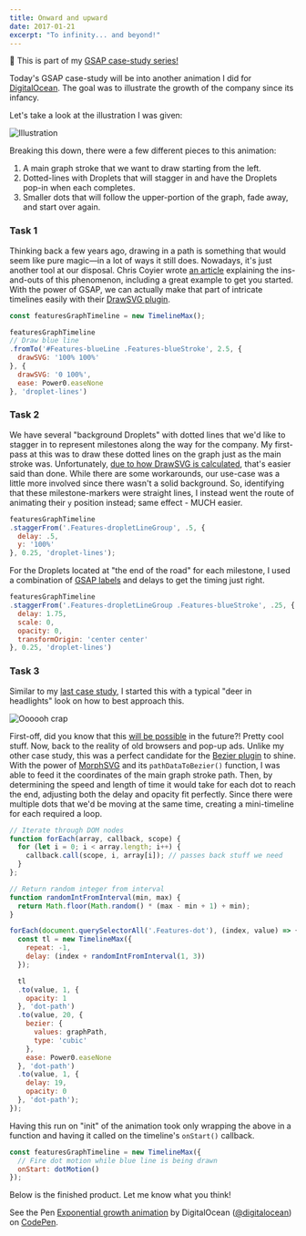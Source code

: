 ```yaml
---
title: Onward and upward
date: 2017-01-21
excerpt: "To infinity... and beyond!"
---
```


<div class="alert alert--primary article-series">
  <div class="alert-content"><span class="u-textLarge u-pr--small">👋</span> This is part of my <a href="{{rootPath}}articles/gsap/">GSAP case-study series!</a></div>
</div>

Today's GSAP case-study will be into another animation I did for [DigitalOcean](https://www.digitalocean.com). The goal was to illustrate the growth of the company since its infancy.

Let's take a look at the illustration I was given:

<div class="u-textCenter">
  <img src="{{placeholder}}" data-src="{{rootPath}}assets/media/posts/onward-n-upward/illustration.png" alt="Illustration">
</div>

Breaking this down, there were a few different pieces to this animation:

1. A main graph stroke that we want to draw starting from the left.
1. Dotted-lines with Droplets that will stagger in and have the Droplets pop-in when each completes.
1. Smaller dots that will follow the upper-portion of the graph, fade away, and start over again.

### Task 1

Thinking back a few years ago, drawing in a path is something that would seem like pure magic&mdash;in a lot of ways it still does. Nowadays, it's just another tool at our disposal. Chris Coyier wrote [an article](https://css-tricks.com/svg-line-animation-works/) explaining the ins-and-outs of this phenomenon, including a great example to get you started. With the power of GSAP, we can actually make that part of intricate timelines easily with their [DrawSVG plugin](https://greensock.com/drawSVG).

```js
const featuresGraphTimeline = new TimelineMax();

featuresGraphTimeline
// Draw blue line
.fromTo('#Features-blueLine .Features-blueStroke', 2.5, {
  drawSVG: '100% 100%'
}, {
  drawSVG: '0 100%',
  ease: Power0.easeNone
}, 'droplet-lines')
```

### Task 2

We have several "background Droplets" with dotted lines that we'd like to stagger in to represent milestones along the way for the company. My first-pass at this was to draw these dotted lines on the graph just as the main stroke was. Unfortunately, [due to how DrawSVG is calculated](https://greensock.com/forums/topic/13364-draw-svg-and-dashed-line-problem/?p=55538), that's easier said than done. While there are some workarounds, our use-case was a little more involved since there wasn't a solid background. So, identifying that these milestone-markers were straight lines, I instead went the route of animating their `y` position instead; same effect - MUCH easier.

```js
featuresGraphTimeline
.staggerFrom('.Features-dropletLineGroup', .5, {
  delay: .5,
  y: '100%'
}, 0.25, 'droplet-lines');
```

For the Droplets located at "the end of the road" for each milestone, I used a combination of [GSAP labels](https://greensock.com/position-parameter) and delays to get the timing just right.

```js
featuresGraphTimeline
.staggerFrom('.Features-dropletLineGroup .Features-blueStroke', .25, {
  delay: 1.75,
  scale: 0,
  opacity: 0,
  transformOrigin: 'center center'
}, 0.25, 'droplet-lines')
```

### Task 3

Similar to my [last case study](/articles/round-n-round#task-3), I started this with a typical "deer in headlights" look on how to best approach this.

<div class="u-textCenter">
  <img src="{{placeholder}}" data-src="{{rootPath}}assets/media/posts/onward-n-upward/deer.gif" alt="Oooooh crap">
</div>

First-off, did you know that this [will be possible](https://css-tricks.com/motion-along-path-in-css/) in the future?! Pretty cool stuff. Now, back to the reality of old browsers and pop-up ads. Unlike my other case study, this was a perfect candidate for the [Bezier plugin](https://greensock.com/BezierPlugin-JS) to shine. With the power of [MorphSVG](https://greensock.com/morphSVG) and its `pathDataToBezier()` function, I was able to feed it the coordinates of the main graph stroke path. Then, by determining the speed and length of time it would take for each dot to reach the end, adjusting both the delay and opacity fit perfectly. Since there were multiple dots that we'd be moving at the same time, creating a mini-timeline for each required a loop.

```js
// Iterate through DOM nodes
function forEach(array, callback, scope) {
  for (let i = 0; i < array.length; i++) {
    callback.call(scope, i, array[i]); // passes back stuff we need
  }
};

// Return random integer from interval
function randomIntFromInterval(min, max) {
  return Math.floor(Math.random() * (max - min + 1) + min);
}

forEach(document.querySelectorAll('.Features-dot'), (index, value) => {
  const tl = new TimelineMax({
    repeat: -1,
    delay: (index + randomIntFromInterval(1, 3))
  });

  tl
  .to(value, 1, {
    opacity: 1
  }, 'dot-path')
  .to(value, 20, {
    bezier: {
      values: graphPath,
      type: 'cubic'
    },
    ease: Power0.easeNone
  }, 'dot-path')
  .to(value, 1, {
    delay: 19,
    opacity: 0
  }, 'dot-path');
});
```

Having this run on "init" of the animation took only wrapping the above in a function and having it called on the timeline's `onStart()` callback.

```js
const featuresGraphTimeline = new TimelineMax({
  // Fire dot motion while blue line is being drawn
  onStart: dotMotion()
});
```

Below is the finished product. Let me know what you think!

<p data-height="400" data-theme-id="23494" data-slug-hash="BzWapm" data-default-tab="result" data-user="digitalocean" data-embed-version="2" data-pen-title="Exponential growth animation" data-preview="true" class="codepen">See the Pen <a href="http://codepen.io/team/digitalocean/pen/BzWapm/">Exponential growth animation</a> by DigitalOcean (<a href="http://codepen.io/digitalocean">@digitalocean</a>) on <a href="http://codepen.io">CodePen</a>.</p>
<script async src="https://production-assets.codepen.io/assets/embed/ei.js"></script>
